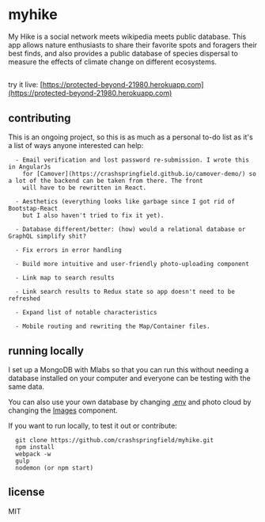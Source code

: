 # myhike
My Hike is a social network meets wikipedia meets public database.
This app allows nature enthusiasts to share their favorite spots and foragers
their best finds, and also provides a public database of species dispersal
to measure the effects of climate change on different ecosystems.

##
try it live: [https://protected-beyond-21980.herokuapp.com](https://protected-beyond-21980.herokuapp.com)


## contributing
This is an ongoing project, so this is as much as a personal to-do list as it's a
list of ways anyone interested can help:

      - Email verification and lost password re-submission. I wrote this in AngularJs
        for [Camover](https://crashspringfield.github.io/camover-demo/) so a lot of the backend can be taken from there. The front
        will have to be rewritten in React.

      - Aesthetics (everything looks like garbage since I got rid of Bootstap-React
        but I also haven't tried to fix it yet).

      - Database different/better: (how) would a relational database or GraphQL simplify shit?
      
      - Fix errors in error handling
      
      - Build more intuitive and user-friendly photo-uploading component
      
      - Link map to search results
      
      - Link search results to Redux state so app doesn't need to be refreshed
      
      - Expand list of notable characteristics

      - Mobile routing and rewriting the Map/Container files.

## running locally

  I set up a MongoDB with Mlabs so that you can run this without needing a database
  installed on your computer and everyone can be testing with the same data.

  You can also use your own database by changing [.env](https://github.com/crashspringfield/myhike/blob/master/.env) and photo cloud by changing
  the [Images](https://github.com/crashspringfield/myhike/blob/master/src/components/presentation/Images.js) component.

  If you want to run locally, to test it out or contribute:

      git clone https://github.com/crashspringfield/myhike.git
      npm install
      webpack -w
      gulp
      nodemon (or npm start)

## license
MIT
